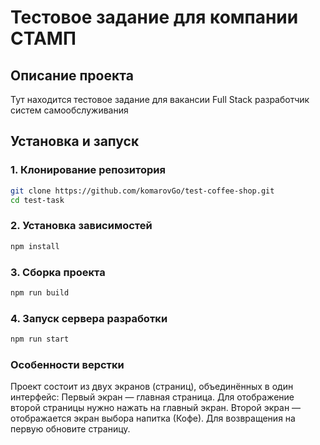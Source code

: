 # Тестовое задание для компании СТАМП

## Описание проекта
Тут находится тестовое задание для вакансии Full Stack разработчик систем самообслуживания

## Установка и запуск

### 1. Клонирование репозитория
```sh
git clone https://github.com/komarovGo/test-coffee-shop.git
cd test-task
```

### 2. Установка зависимостей
```sh
npm install
```

### 3. Сборка проекта
```sh
npm run build
```

### 4. Запуск сервера разработки
```sh
npm run start
```

### Особенности верстки
Проект состоит из двух экранов (страниц), объединённых в один интерфейс:
Первый экран — главная страница. Для отображение второй страницы нужно нажать на главный экран.
Второй экран — отображается экран выбора напитка (Кофе). Для возвращения на первую обновите страницу.
